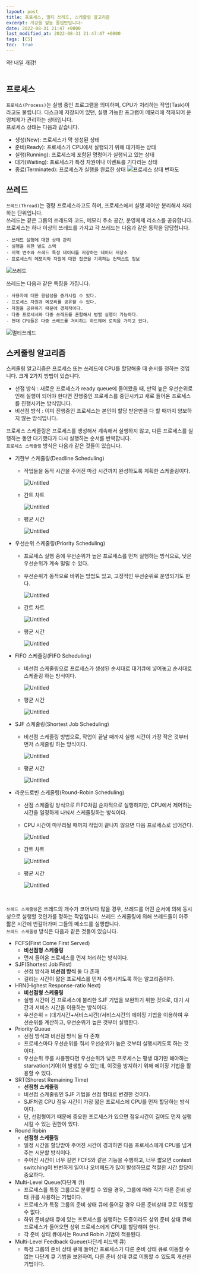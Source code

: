 ```yaml
---
layout: post
title: 프로세스, 멀티 쓰레드, 스케줄링 알고리즘
excerpt: 개강을 앞둔 졸업반입니다~
date: 2022-08-31 21:47 +0000
last_modified_at: 2022-08-31 21:47:47 +0000
tags: [CS]
toc:  true
---
```


와! 내일 개강!<br><br>

## 프로세스

``프로세스(Process)``는 실행 중인 프로그램을 의미하며, CPU가 처리하는 작업(Task)이라고도 불립니다. 디스크에 저장되어 있던, 실행 가능한 프그램이 메모리에 적재되어 운영체제가 관리하는 상태입니다.<br>
프로세스 상태는 다음과 같습니다.

- 생성(New): 프로세스가 막 생성된 상태
- 준비(Ready): 프로세스가 CPU에서 실행되기 위해 대기하는 상태
- 실행(Running): 프로세스에 포함된 명령어가 실행되고 있는 상태
- 대기(Waiting): 프로세스가 특정 자원이나 이벤트를 기다리는 상태
- 종료(Terminated): 프로세스가 실행을 완료한 상태
![프로세스 상태 변화도](https://user-images.githubusercontent.com/67003627/187942118-5f63a8cd-bb36-4dbf-84ba-abcfefb59142.png)

## 쓰레드

``쓰레드(Thread)``는 경량 프로세스라고도 하며, 프로세스에서 실행 제어만 분리해서 처리하는 단위입니다.<br>
쓰레드는 같은 그룹의 쓰레드와 코드, 메모리 주소 공간, 운영체제 리소스를 공유합니다. 프로세스는 하나 이상의 쓰레드를 가지고 각 쓰레드는 다음과 같은 동작을 담당합니다.

    - 쓰레드 실행에 대한 상태 관리
    - 실행을 위한 별도 스택
    - 지역 변수와 쓰레드 특정 데이터를 저장하는 데이터 저장소
    - 프로세스의 메모리와 자원에 대한 접근을 기록하는 컨텍스트 정보

![쓰레드](https://user-images.githubusercontent.com/67003627/187942238-ba5d4ce3-2ba6-419d-8ae4-e97c4780dedb.png)
<br>

쓰레드는 다음과 같은 특징을 가집니다.

    - 사용자에 대한 응답성을 증가시킬 수 있다.
    - 프로세스 자원과 메모리를 공유할 수 있다.
    - 자원을 공유하기 때문에 경제적이다.
    - 다중 프로세서와 다중 쓰레드를 혼합해서 병렬 실행이 가능하다.
    - 현대 CPU들은 다중 쓰레드를 처리하는 하드웨어 로직을 가지고 있다.

![멀티쓰레드](https://user-images.githubusercontent.com/67003627/187942271-2fc69ec5-8611-48e1-8956-63a68931c5c5.png)
<br>

## 스케줄링 알고리즘

스케줄링 알고리즘은 프로세스 또는 쓰레드에 CPU를 할당해줄 때 순서를 정하는 것입니다. 크게 2가지 방법이 있습니다.
- 선점 방식 : 새로운 프로세스가 ready queue에 들어왔을 때, 만약 높은 우선순위로 인해 실행이 되어야 한다면 진행중인 프로세스를 중단시키고 새로 들어온 프로세스를 진행시키는 방식입니다.
- 비선점 방식 : 이미 진행중인 프로세스는 본인이 할당 받은만큼 다 할 때까지 양보하지 않는 방식입니다.

프로세스 스케줄링은 프로세스를 생성해서 계속해서 실행하지 않고, 다른 프로세스를 실행하는 동안 대기했다가 다시 실행하는 순서를 반복합니다.<br>
``프로세스 스케줄링`` 방식은 다음과 같은 것들이 있습니다.
- 기한부 스케줄링(Deadline Scheduling)
    - 작업들을 동작 시간을 주어진 마감 시간까지 완성하도록 계획한 스케줄링이다.
        
        ![Untitled](https://user-images.githubusercontent.com/67003627/187943431-2aff1fdb-fd5e-4b84-9428-b93edf0c1592.png)
        
    - 간트 차트
        
        ![Untitled](https://user-images.githubusercontent.com/67003627/187943441-42bff2fd-2839-42b2-8e1d-f183d56ae301.png)
        
    - 평균 시간
        
        ![Untitled](https://user-images.githubusercontent.com/67003627/187943450-41633b97-eac1-4c9a-a34f-a73fb883a06b.png)
        
- 우선순위 스케줄링(Priority Scheduling)
    - 프로세스 실행 중에 우선순위가 높은 프로세스를 먼저 실행하는 방식으로, 낮은 우선순위가 계속 밀릴 수 있다.
    - 우선순위가 동적으로 바뀌는 방법도 있고, 고정적인 우선순위로 운영되기도 한다.
        
        ![Untitled](https://user-images.githubusercontent.com/67003627/187943470-360c754a-d68a-4a92-8e8a-749c4d5e8c92.png)
        
    - 간트 차트
        
        ![Untitled](https://user-images.githubusercontent.com/67003627/187943481-28faf3f4-8a31-4113-a280-1bfca46838a6.png)
        
    - 평균 시간
        
        ![Untitled](https://user-images.githubusercontent.com/67003627/187943545-d66ad87f-dd71-4523-b3f8-43cc95dd6e83.png)
        
- FIFO 스케줄링(FIFO Scheduling)
    - 비선점 스케줄링으로 프로세스가 생성된 순서대로 대기큐에 넣어놓고 순서대로 스케줄링 하는 방식이다.
        
        ![Untitled](https://user-images.githubusercontent.com/67003627/187943556-a15a49ff-da8e-49ee-81e3-cf3e0ec6721e.png)
        
    - 평균 시간
        
        ![Untitled](https://user-images.githubusercontent.com/67003627/187943564-d86cc2b7-5014-4c9c-a635-ff206dafec70.png)
        
- SJF 스케줄링(Shortest Job Scheduling)
    - 비선점 스케줄링 방법으로, 작업이 끝날 때까지 실행 시간이 가장 작은 것부터 먼저 스케줄링 하는 방식이다.
        
        ![Untitled](https://user-images.githubusercontent.com/67003627/187943575-c7b60ccd-4750-4250-ac04-f96f92672c67.png)
        
    - 평균 시간
        
        ![Untitled](https://user-images.githubusercontent.com/67003627/187943585-ee45856b-ebdc-43ff-b830-b96fa3529ed4.png)
        
- 라운드로빈 스케줄링(Round-Robin Scheduling)
    - 선점 스케줄링 방식으로 FIFO처럼 순차적으로 실행하지만, CPU에서 제어하는 시간을 일정하게 나눠서 스케줄링하는 방식이다.
    - CPU 시간이 마무리될 때까지 작업이 끝나지 않으면 다음 프로세스로 넘어간다.
        
        ![Untitled](https://user-images.githubusercontent.com/67003627/187943598-5ed268ce-1650-43a0-908e-b7f2dfe84a0a.png)
        
    - 간트 차트
        
        ![Untitled](https://user-images.githubusercontent.com/67003627/187943607-b9a50842-6c30-4f8f-9c38-995efad2eecd.png)
        
    - 평균 시간
        
        ![Untitled](https://user-images.githubusercontent.com/67003627/187943622-21c31cad-30fe-427a-8343-ca7283b7e623.png)

<br>

``쓰레드 스케줄링``은 쓰레드의 개수가 코어보다 많을 경우, 쓰레드를 어떤 순서에 의해 동시성으로 실행할 것인가를 정하는 작업입니다. 쓰레드 스케줄링에 의해 쓰레드들이 아주 짧은 시간에 번갈아가며 그들의 메소드를 실행합니다.<br>
``쓰레드 스케줄링`` 방식은 다음과 같은 것들이 있습니다.

- FCFS(First Come First Served)
    - **비선점형 스케줄링**
    - 먼저 들어온 프로세스를 먼저 처리하는 방식이다.
- SJF(Shortest Job First)
    - 선점 방식과 **비선점 방식** 둘 다 존재
    - 걸리는 시간이 짧은 프로세스를 먼저 수행시키도록 하는 알고리즘이다.
- HRN(Highest Response-ratio Next)
    - **비선점형 스케줄링**
    - 실행 시간이 긴 프로세스에 불리한 SJF 기법을 보완하기 위한 것으로, 대기 시간과 서비스 시간을 이용하는 방식이다.
    - 우선순위 = (대기시간+서비스시간)/서비스시간의 에이징 기법을 이용하여 우선순위를 계산하고, 우선순위가 높은 것부터 실행한다.
- Priority Queue
    - 선점 방식과 비선점 방식 둘 다 존재
    - 프로세스마다 우선순위를 줘서 우선순위가 높은 것부터 실행시키도록 하는 것이다.
    - 우선순위 큐를 사용한다면 우선순위가 낮은 프로세스는 평생 대기만 해야하는 starvation(기아)이 발생할 수 있는데, 이것을 방지하기 위해 에이징 기법을 활용할 수 있다.
- SRT(Shorest Remaining Time)
    - **선점형 스케줄링**
    - 비선점 스케줄링인 SJF 기법을 선점 형태로 변경한 것이다.
    - SJF처럼 CPU 점유 시간이 가장 짧은 프로세스에 CPU를 먼저 할당하는 방식이다.
    - 단, 선점형이기 때문에 중요한 프로세스가 있으면 점유시간이 길어도 먼저 실행시킬 수 있는 권한이 있다.
- Round Robin
    - **선점형 스케줄링**
    - 일정 시간을 할당받아 주어진 시간이 경과하면 다음 프로세스에게 CPU를 넘겨주는 시분할 방식이다.
    - 주어진 시간이 너무 길면 FCFS와 같은 기능을 수행하고, 너무 짧으면 context switching이 빈번하게 일어나 오버헤드가 많이 발생하므로 적절한 시간 할당이 중요하다.
- Multi-Level Queue(다단계 큐)
    - 프로세스를 특정 그룹으로 분류할 수 있을 경우, 그룹에 따라 각기 다른 준비 상태 큐를 사용하는 기법이다.
    - 프로세스가 특정 그룹의 준비 상태 큐에 들어갈 경우 다른 준비상태 큐로 이동할 수 없다.
    - 하위 준비상태 큐에 있는 프로세스를 실행하는 도중이라도 상위 준비 상태 큐에 프로세스가 들어오면 상위 프로세스에게 CPU를 할당해야 한다.
    - 각 준비 상태 큐에서는 Round Robin 기법이 적용된다.
- Multi-Level Feedback Queue(다단계 피드백 큐)
    - 특정 그룹의 준비 상태 큐에 들어간 프로세스가 다른 준비 상태 큐로 이동할 수 없는 다단계 큐 기법을 보완하여, 다른 준비 상태 큐로 이동할 수 있도록 개선한 기법이다.
